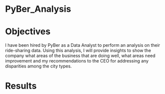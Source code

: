 # PyBer_Analysis

# Objectives

I have been hired by PyBer as a Data Analyst to perform an analysis on their ride-sharing data. Using this analysis, I will provide insights to show the company what areas of the business that are doing well, what areas need improvement and my recommendations to the CEO for addressing any disparities among the city types. 

# Results


